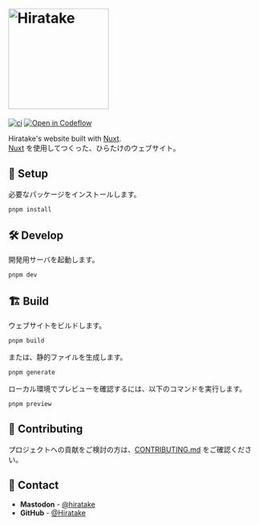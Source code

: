 <h1>
  <a href="https://hiratake.dev">
    <picture>
      <source media="(prefers-color-scheme: dark)" srcset="https://github-production-user-asset-6210df.s3.amazonaws.com/23224932/250346490-14357fb1-a0b5-4af7-85b0-1de7eab311bd.svg" sizes="(max-width:200px) 100vw, 200px" />
      <source media="(prefers-color-scheme: light)" srcset="https://github-production-user-asset-6210df.s3.amazonaws.com/23224932/250346471-47f036a3-9b03-49fe-bbea-7d6d8425142b.svg" sizes="(max-width:200px) 100vw, 200px" />
      <img alt="Hiratake" src="https://github-production-user-asset-6210df.s3.amazonaws.com/23224932/250346471-47f036a3-9b03-49fe-bbea-7d6d8425142b.svg" width="200" />
    </picture>
  </a>
</h1>

[![ci](https://github.com/Hiratake/hiratake-web/actions/workflows/ci.yaml/badge.svg)](https://github.com/Hiratake/hiratake-web/actions/workflows/ci.yaml)
[![Open in Codeflow](https://developer.stackblitz.com/img/start_pr_dark_small.svg)](https:///pr.new/Hiratake/hiratake-web)

Hiratake's website built with [Nuxt](https://nuxt.com/).  
[Nuxt](https://nuxt.com/) を使用してつくった、ひらたけのウェブサイト。

## 🚀 Setup

必要なパッケージをインストールします。

```bash
pnpm install
```

## 🛠 Develop

開発用サーバを起動します。

```bash
pnpm dev
```

## 🏗 Build

ウェブサイトをビルドします。

```bash
pnpm build
```

または、静的ファイルを生成します。

```bash
pnpm generate
```

ローカル環境でプレビューを確認するには、以下のコマンドを実行します。

```bash
pnpm preview
```

## 🌟 Contributing

プロジェクトへの貢献をご検討の方は、[CONTRIBUTING.md](.github/CONTRIBUTING.md) をご確認ください。

## 💌 Contact

- **Mastodon** - [@hiratake](https://mozilla.social/@hiratake)
- **GitHub** - [@Hiratake](https://github.com/Hiratake)
